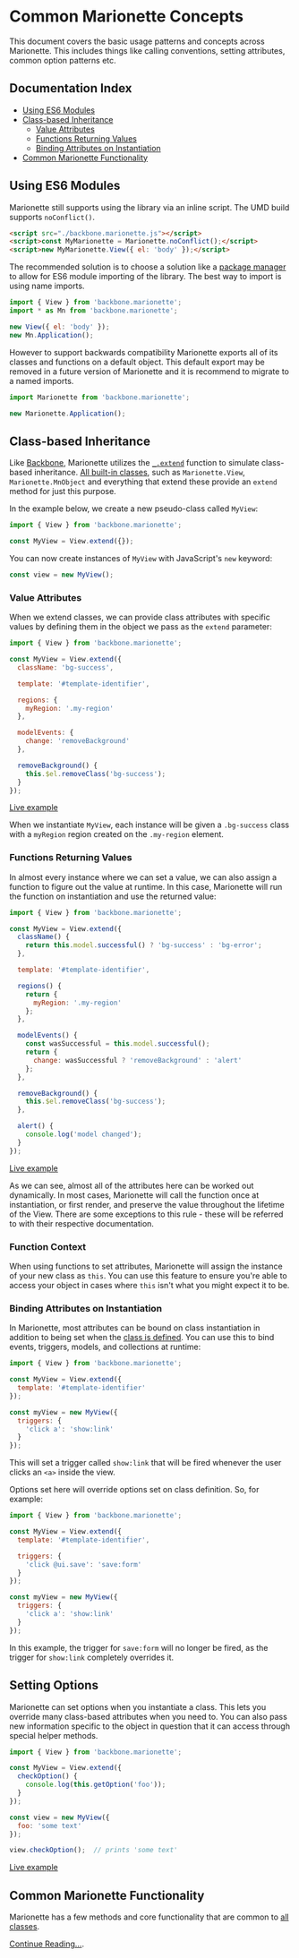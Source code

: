 # Common Marionette Concepts

This document covers the basic usage patterns and concepts across Marionette.
This includes things like calling conventions, setting attributes, common option
patterns etc.

## Documentation Index

* [Using ES6 Modules](#using-es6-modules)
* [Class-based Inheritance](#class-based-inheritance)
  * [Value Attributes](#value-attributes)
  * [Functions Returning Values](#functions-returning-values)
  * [Binding Attributes on Instantiation](#binding-attributes-on-instantiation)
* [Common Marionette Functionality](./common.md)

## Using ES6 Modules

Marionette still supports using the library via an inline script.
The UMD build supports `noConflict()`.

```html
<script src="./backbone.marionette.js"></script>
<script>const MyMarionette = Marionette.noConflict();</script>
<script>new MyMarionette.View({ el: 'body' });</script>
```

The recommended solution is to choose a solution like a [package manager](./installation.md)
to allow for ES6 module importing of the library. The best way to import is using name imports.

```javascript
import { View } from 'backbone.marionette';
import * as Mn from 'backbone.marionette';

new View({ el: 'body' });
new Mn.Application();
```

However to support backwards compatibility Marionette exports all of its classes and
functions on a default object. This default export may be removed in a future version of
Marionette and it is recommend to migrate to a named imports.

```javascript
import Marionette from 'backbone.marionette';

new Marionette.Application();
```

## Class-based Inheritance

Like [Backbone](http://backbonejs.org/#Model-extend), Marionette utilizes the
[`_.extend`](http://underscorejs.org/#extend) function to simulate class-based
inheritance. [All built-in classes](./classes.md), such as `Marionette.View`, `Marionette.MnObject`
and everything that extend these provide an `extend` method for just this purpose.

In the example below, we create a new pseudo-class called `MyView`:

```javascript
import { View } from 'backbone.marionette';

const MyView = View.extend({});
```

You can now create instances of `MyView` with JavaScript's `new` keyword:

```javascript
const view = new MyView();
```

### Value Attributes

When we extend classes, we can provide class attributes with specific values by
defining them in the object we pass as the `extend` parameter:

```javascript
import { View } from 'backbone.marionette';

const MyView = View.extend({
  className: 'bg-success',

  template: '#template-identifier',

  regions: {
    myRegion: '.my-region'
  },

  modelEvents: {
    change: 'removeBackground'
  },

  removeBackground() {
    this.$el.removeClass('bg-success');
  }
});
```

[Live example](https://jsfiddle.net/marionettejs/k93pejyb/)

When we instantiate `MyView`, each instance will be given a `.bg-success` class
with a `myRegion` region created on the `.my-region` element.

### Functions Returning Values

In almost every instance where we can set a value, we can also assign a function
to figure out the value at runtime. In this case, Marionette will run the
function on instantiation and use the returned value:

```javascript
import { View } from 'backbone.marionette';

const MyView = View.extend({
  className() {
    return this.model.successful() ? 'bg-success' : 'bg-error';
  },

  template: '#template-identifier',

  regions() {
    return {
      myRegion: '.my-region'
    };
  },

  modelEvents() {
    const wasSuccessful = this.model.successful();
    return {
      change: wasSuccessful ? 'removeBackground' : 'alert'
    };
  },

  removeBackground() {
    this.$el.removeClass('bg-success');
  },

  alert() {
    console.log('model changed');
  }
});
```

[Live example](https://jsfiddle.net/marionettejs/nn1754fc/)

As we can see, almost all of the attributes here can be worked out dynamically.
In most cases, Marionette will call the function once at instantiation, or first
render, and preserve the value throughout the lifetime of the View. There are
some exceptions to this rule - these will be referred to with their respective
documentation.

### Function Context

When using functions to set attributes, Marionette will assign the instance of
your new class as `this`. You can use this feature to ensure you're able to
access your object in cases where `this` isn't what you might expect it to be.

### Binding Attributes on Instantiation

In Marionette, most attributes can be bound on class instantiation in addition
to being set when the [class is defined](#class-based-inheritance). You can use
this to bind events, triggers, models, and collections at runtime:

```javascript
import { View } from 'backbone.marionette';

const MyView = View.extend({
  template: '#template-identifier'
});

const myView = new MyView({
  triggers: {
    'click a': 'show:link'
  }
});
```

This will set a trigger called `show:link` that will be fired whenever the user
clicks an `<a>` inside the view.

Options set here will override options set on class definition. So, for example:

```javascript
import { View } from 'backbone.marionette';

const MyView = View.extend({
  template: '#template-identifier',

  triggers: {
    'click @ui.save': 'save:form'
  }
});

const myView = new MyView({
  triggers: {
    'click a': 'show:link'
  }
});
```

In this example, the trigger for `save:form` will no longer be fired, as the
trigger for `show:link` completely overrides it.

## Setting Options

Marionette can set options when you instantiate a class. This lets you override
many class-based attributes when you need to. You can also pass new information
specific to the object in question that it can access through special helper
methods.

```javascript
import { View } from 'backbone.marionette';

const MyView = View.extend({
  checkOption() {
    console.log(this.getOption('foo'));
  }
});

const view = new MyView({
  foo: 'some text'
});

view.checkOption();  // prints 'some text'
```

[Live example](https://jsfiddle.net/marionettejs/6n02ex1m/)

## Common Marionette Functionality

Marionette has a few methods and core functionality that are common to [all classes](./classes.md).

[Continue Reading...](./common.md).
